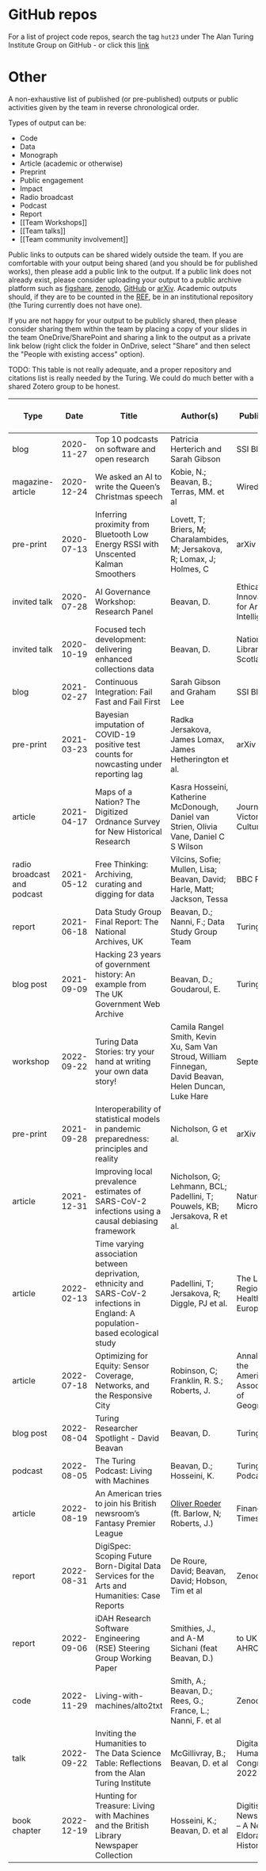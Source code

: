 # GitHub repos

For a list of project code repos, search the tag `hut23` under The Alan Turing Institute Group on GitHub - or click this [link](https://github.com/search?q=topic%3Ahut23+org%3Aalan-turing-institute+fork%3Atrue)

# Other

A non-exhaustive list of published (or pre-published) outputs or public activities given by the team in reverse chronological order.

Types of output can be:
* Code
* Data
* Monograph
* Article (academic or otherwise)
* Preprint
* Public engagement
* Impact
* Radio broadcast
* Podcast
* Report
* [[Team Workshops]]
* [[Team talks]]
* [[Team community involvement]]

Public links to outputs can be shared widely outside the team.
If you are comfortable with your output being shared (and you should be for published works), then please add a public link to the output. If a public link does not already exist, please consider uploading your output to a public archive platform such as [figshare](https://figshare.com/), [zenodo](https://zenodo.org/), [GitHub](https://github.com/) or [arXiv](https://arxiv.org/). Academic outputs should, if they are to be counted in the [REF](https://www.ref.ac.uk/), be in an institutional repository (the Turing currently does not have one).

If you are not happy for your output to be publicly shared, then please consider sharing them within the team by placing a copy of your slides in the team OneDrive/SharePoint and sharing a link to the output as a private link below (right click the folder in OnDrive, select "Share" and then select the "People with existing access" option).

TODO: This table is not really adequate, and a proper repository and citations list is really needed by the Turing. We could do much better with a shared Zotero group to be honest.

| Type | Date | Title | Author(s) | Publication | Public link to output | Private link to output | DOI |
|---|---|---|---|---|---|---|---|
| blog | 2020-11-27 | Top 10 podcasts on software and open research | Patricia Herterich and Sarah Gibson | SSI Blog | https://software.ac.uk/blog/2020-11-27-top-10-podcasts-software-and-open-research | |
| magazine-article | 2020-12-24 | We asked an AI to write the Queen’s Christmas speech | Kobie, N.; Beavan, B.; Terras, MM. et al | Wired UK | https://www.wired.co.uk/article/ai-queens-speech-christmas-day | | |
| pre-print | 2020-07-13 | Inferring proximity from Bluetooth Low Energy RSSI with Unscented Kalman Smoothers | Lovett, T; Briers, M; Charalambides, M; Jersakova, R; Lomax, J; Holmes, C | arXiv | https://arxiv.org/abs/2007.05057 |
| invited talk | 2020-07-28 | AI Governance Workshop: Research Panel | Beavan, D. | Ethical Innovation for Artificial Intelligence | https://ei4ai.wordpress.com/workshop/ | | |
| invited talk | 2020-10-19 | Focused tech development: delivering enhanced collections data | Beavan, D. | National Library of Scotland | | | |
| blog | 2021-02-27 | Continuous Integration: Fail Fast and Fail First | Sarah Gibson and Graham Lee | SSI Blog | https://software.ac.uk/blog/2020-02-27-continuous-integration-fail-fast-and-fail-first | |
| pre-print | 2021-03-23 | Bayesian imputation of COVID-19 positive test counts for nowcasting under reporting lag | Radka Jersakova, James Lomax, James Hetherington et al. | arXiv | https://arxiv.org/abs/2103.12661 |
| article | 2021-04-17 | Maps of a Nation? The Digitized Ordnance Survey for New Historical Research | Kasra Hosseini, Katherine McDonough, Daniel van Strien, Olivia Vane, Daniel C S Wilson | Journal of Victorian Culture | https://doi.org/10.1093/jvcult/vcab009 | [free access](https://academic.oup.com/jvc/advance-article/doi/10.1093/jvcult/vcab009/6232245?guestAccessKey=9db8556e-f0e8-4132-afd8-ff318c683856) | 10.1093/jvcult/vcab009 |
| radio broadcast and podcast | 2021-05-12 | Free Thinking: Archiving, curating and digging for data | Vilcins, Sofie; Mullen, Lisa; Beavan, David; Harle, Matt; Jackson, Tessa | BBC Radio 3 | https://www.bbc.co.uk/programmes/m000vydf | |
| report | 2021-06-18 | Data Study Group Final Report: The National Archives, UK | Beavan, D.; Nanni, F.; Data Study Group Team | Turing | https://zenodo.org/record/4981184 | | https://doi.org/10.5281/zenodo.4981184
| blog post | 2021-09-09 | Hacking 23 years of government history: An example from The UK Government Web Archive | Beavan, D.; Goudaroul, E. | Turing blog | https://www.turing.ac.uk/blog/hacking-23-years-government-history-example-uk-government-web-archive | |
| workshop | 2022-09-22 | Turing Data Stories: try your hand at writing your own data story! | Camila Rangel Smith, Kevin Xu, Sam Van Stroud, William Finnegan, David Beavan, Helen Duncan, Luke Hare | SeptembRSE | https://septembrse.github.io/#/event/S1007 | | |
| pre-print | 2021-09-28 | Interoperability of statistical models in pandemic preparedness: principles and reality | Nicholson, G et al. | arXiv | https://arxiv.org/abs/2109.13730 | |
| article | 2021-12-31 | Improving local prevalence estimates of SARS-CoV-2 infections using a causal debiasing framework | Nicholson, G; Lehmann, BCL; Padellini, T; Pouwels, KB; Jersakova, R et al.| Nature Microbiology | https://www.nature.com/articles/s41564-021-01029-0 | |
| article | 2022-02-13 | Time varying association between deprivation, ethnicity and SARS-CoV-2 infections in England: A population-based ecological study | Padellini, T; Jersakova, R; Diggle, PJ et al. | The Lancet Regional Health Europe | https://www.thelancet.com/journals/lanepe/article/PIIS2666-7762(22)00015-1/fulltext | | https://doi.org/10.1016/j.lanepe.2022.100322|
| article | 2022-07-18 | Optimizing for Equity: Sensor Coverage, Networks, and the Responsive City | Robinson, C; Franklin, R. S.; Roberts, J. | Annals of the American Association of Geographers | https://www.tandfonline.com/doi/full/10.1080/24694452.2022.2077169 | | https://doi.org/10.1080/24694452.2022.2077169 |
| blog post | 2022-08-04 | Turing Researcher Spotlight - David Beavan | Beavan, D. | Turing blog | https://www.turing.ac.uk/people/spotlights/david-beavan | | |
| podcast | 2022-08-05 | The Turing Podcast: Living with Machines | Beavan, D.; Hosseini, K. | Turing Podcast | https://turing.podbean.com/e/ttp-lwm/ | | |
| article | 2022-08-19 | An American tries to join his British newsroom’s Fantasy Premier League | [Oliver Roeder](https://www.ft.com/oliver-roeder) (ft. Barlow, N; Roberts, J.) | Financial Times | https://enterprise-sharing.ft.com/redeem/08da69a6-820a-4e15-ba1d-3d0bdeb1129c |  | | |
| report | 2022-08-31 | DigiSpec: Scoping Future Born-Digital Data Services for the Arts and Humanities: Case Reports | De Roure, David; Beavan, David; Hobson, Tim et al | Zenodo | https://zenodo.org/record/4716148 | | 10.5281/ZENODO.4716148 |
| report | 2022-09-06 | iDAH Research Software Engineering (RSE) Steering Group Working Paper | Smithies, J., and A-M Sichani (feat Beavan, D.) | to UKRI / AHRC | | embargoed | |
| code | 2022-11-29 | Living-with-machines/alto2txt | Smith, A.; Beavan, D.; Rees, G.; France, L.; Nanni, F. et al | Zenodo | https://zenodo.org/record/7378350 | | https://doi.org/10.5281/zenodo.7378349 |
| talk | 2022-09-22 | Inviting the Humanities to The Data Science Table: Reflections from the Alan Turing Institute | McGillivray, B.; Beavan, D. et al | Digital Humanities Congress 2022 | https://www.dhi.ac.uk/dhc/2022/paper/221 | | |
| book chapter | 2022-12-19 | Hunting for Treasure: Living with Machines and the British Library Newspaper Collection | Hosseini, K.; Beavan, D. et al | Digitised Newspapers – A New Eldorado for Historians? | https://www.degruyter.com/document/doi/10.1515/9783110729214-002/html | | https://doi.org/10.1515/9783110729214-002 |
